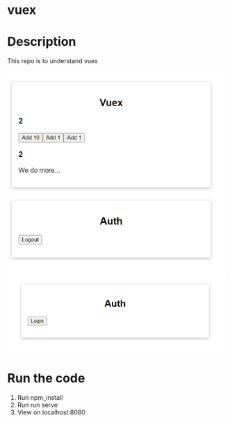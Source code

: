 # vuex

# Description
This repo is to understand vuex

![Vuex Homepage](https://github.com/laiamanda/vuex/blob/main/vuex-asset/home.PNG "Home")
![Vuex Auth](https://github.com/laiamanda/vuex/blob/main/vuex-asset/auth%20page.PNG "Auth")

# Run the code
1. Run npm_install
2. Run run serve
3. View on localhost:8080
